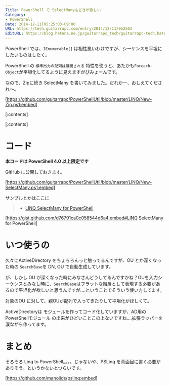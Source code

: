 ```yaml
---
Title: PowerShell で SelectManyもどきが欲しい
Category:
- PowerShell
Date: 2014-12-11T05:25:03+09:00
URL: https://tech.guitarrapc.com/entry/2014/12/11/052503
EditURL: https://blog.hatena.ne.jp/guitarrapc_tech/guitarrapc-tech.hatenablog.com/atom/entry/8454420450076716121
---
```


PowerShell では、```IEnumerable[]``` は相性悪いわけですが、シーケンスを平坦にしたいものはしたく。

PowerShell の ```標準出力の配列は展開される``` 特性を使うと、あたかも```Foreach-Object```が平坦化してるように見えますがびみょーんです。

なので、Zipに続き SelectMany を書いてみました。だれかー、おしえてくだされ～。

[https://github.com/guitarrapc/PowerShellUtil/blob/master/LINQ/New-Zip.ps1:embed]

[:contents]

[:contents]

# コード

**本コードは PowerShell 4.0 以上限定です**

GitHub に公開しておきます。

[https://github.com/guitarrapc/PowerShellUtil/blob/master/LINQ/New-SelectMany.ps1:embed]

サンプルとかはここに

> - [LINQ SelectMany for PowerShell](https://gist.github.com/d76791ca0c058544d6a4)

[https://gist.github.com/d76791ca0c058544d6a4:embed#LINQ SelectMany for PowerShell]


# いつ使うの

久々にActiveDirectory をちょろろんっと触ってるんですが、OU とか深くなった時の ```SearchBase```を DN, OU で自動生成しています。

が、しかし OU が深くなった時にみなさんどうしてるんですかね？OUを入力シーケンスとみなし時に、```SearchBase```はフラットな階層として表現する必要があるので平坦化が欲しいと思うんですが....ということでそういう使い方してます。

対象のOU に対して、親OUが配列で入ってきたりして平坦化がほしくて。

ActiveDirectoryは モジュールを作ってコード化していますが、AD用のPowerShellモジュール の出来がひどいことこの上ないですね....拡張ラッパーを涙ながら作ってます。

# まとめ

そろそろ Linq to PowerShell。。。。じゃないや、PSLinq を真面目に書く必要がありそう。というかないとつらいです。

[https://github.com/manojlds/pslinq:embed]
